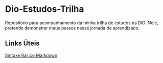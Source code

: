 # Dio-Estudos-Trilha

Repositório para acompanhamento da minha trilha de estudos na DIO. 
Nele, pretendo demonstrar meus passos nessa jornada de aprendizado.


## Links Úteis
[Sintaxe Básico Markdown](https://www.markdownguide.org/basic-syntax/)
